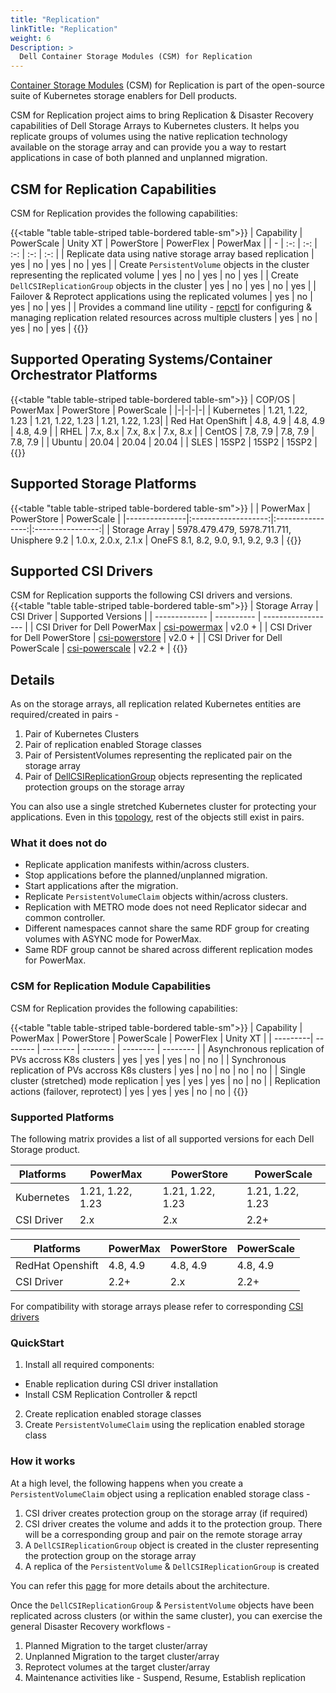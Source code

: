 ```yaml
---
title: "Replication"
linkTitle: "Replication"
weight: 6
Description: >
  Dell Container Storage Modules (CSM) for Replication
---
```

[Container Storage Modules](https://github.com/dell/csm) (CSM) for Replication is part of the  open-source suite of Kubernetes storage enablers for Dell products. 

CSM for Replication project aims to bring Replication & Disaster Recovery capabilities of Dell Storage Arrays to Kubernetes clusters.
It helps you replicate groups of volumes using the native replication technology available on the storage array and can provide you a way to restart
applications in case of both planned and unplanned migration.

## CSM for Replication Capabilities

CSM for Replication provides the following capabilities:

{{<table "table table-striped table-bordered table-sm">}}
| Capability | PowerScale | Unity XT | PowerStore | PowerFlex | PowerMax |
| - | :-: | :-: | :-: | :-: | :-: |
| Replicate data using native storage array based replication | yes | no | yes | no | yes |
| Create `PersistentVolume` objects in the cluster representing the replicated volume | yes |  no | yes | no | yes |
| Create `DellCSIReplicationGroup` objects in the cluster | yes |  no | yes | no | yes |
| Failover & Reprotect applications using the replicated volumes | yes |  no | yes | no | yes |
| Provides a command line utility - [repctl](tools) for configuring & managing replication related resources across multiple clusters | yes | no | yes | no | yes |
{{</table>}}

## Supported Operating Systems/Container Orchestrator Platforms

{{<table "table table-striped table-bordered table-sm">}}
| COP/OS | PowerMax | PowerStore | PowerScale |
|-|-|-|-|
| Kubernetes    | 1.21, 1.22, 1.23 | 1.21, 1.22, 1.23 | 1.21, 1.22, 1.23|
| Red Hat OpenShift | 4.8, 4.9 | 4.8, 4.9 | 4.8, 4.9 |
| RHEL          |     7.x, 8.x      |     7.x, 8.x      |  7.x, 8.x |
| CentOS        |     7.8, 7.9     |     7.8, 7.9     | 7.8, 7.9 |
| Ubuntu        |       20.04      |       20.04      | 20.04 |
| SLES          |        15SP2        |        15SP2        | 15SP2 |
{{</table>}}

## Supported Storage Platforms

{{<table "table table-striped table-bordered table-sm">}}
|               | PowerMax | PowerStore | PowerScale |
|---------------|:-------------------:|:----------------:|:----------------:|
| Storage Array | 5978.479.479, 5978.711.711, Unisphere 9.2 | 1.0.x, 2.0.x, 2.1.x | OneFS 8.1, 8.2, 9.0, 9.1, 9.2, 9.3 |
{{</table>}}

## Supported CSI Drivers

CSM for Replication supports the following CSI drivers and versions.
{{<table "table table-striped table-bordered table-sm">}}
| Storage Array | CSI Driver | Supported Versions |
| ------------- | ---------- | ------------------ |
| CSI Driver for Dell PowerMax | [csi-powermax](https://github.com/dell/csi-powermax) | v2.0 + |
| CSI Driver for Dell PowerStore | [csi-powerstore](https://github.com/dell/csi-powerstore) | v2.0 + |
| CSI Driver for Dell PowerScale | [csi-powerscale](https://github.com/dell/csi-powerscale) | v2.2 + |
{{</table>}}

## Details

As on the storage arrays, all replication related Kubernetes entities are required/created in pairs -
1. Pair of Kubernetes Clusters
2. Pair of replication enabled Storage classes
3. Pair of PersistentVolumes representing the replicated pair on the storage array
4. Pair of [DellCSIReplicationGroup](architecture/#dellcsireplicationgroup) objects representing the replicated protection groups on the storage array

You can also use a single stretched Kubernetes cluster for protecting your applications. Even in this [topology](cluster-topologies), rest of
the objects still exist in pairs.

### What it does not do
* Replicate application manifests within/across clusters.
* Stop applications before the planned/unplanned migration.
* Start applications after the migration.
* Replicate `PersistentVolumeClaim` objects within/across clusters.
* Replication with METRO mode does not need Replicator sidecar and common controller.
* Different namespaces cannot share the same RDF group for creating volumes with ASYNC mode for PowerMax.
* Same RDF group cannot be shared across different replication modes for PowerMax.

### CSM for Replication Module Capabilities

CSM for Replication provides the following capabilities:

{{<table "table table-striped table-bordered table-sm">}}
| Capability | PowerMax | PowerStore | PowerScale | PowerFlex | Unity XT |
| ---------| -------- | -------- | -------- | -------- | -------- |
| Asynchronous replication of PVs accross K8s clusters    | yes | yes | yes | no  | no  |
| Synchronous replication of PVs accross K8s clusters     | yes | no  | no  | no  | no  |
| Single cluster (stretched) mode replication             | yes | yes | yes | no  | no  |
| Replication actions (failover, reprotect)               | yes | yes | yes | no  | no  | 
{{</table>}}

### Supported Platforms

The following matrix provides a list of all supported versions for each Dell Storage product.

| Platforms | PowerMax | PowerStore | PowerScale |
| -------- | --------- | ---------- | ---------- |
| Kubernetes | 1.21, 1.22, 1.23  | 1.21, 1.22, 1.23 | 1.21, 1.22, 1.23 |
| CSI Driver | 2.x | 2.x | 2.2+ | 

| Platforms | PowerMax | PowerStore | PowerScale |
| -------- | --------- | ---------- | ---------- |
| RedHat Openshift |4.8, 4.9 | 4.8, 4.9 | 4.8, 4.9 |
| CSI Driver | 2.2+ | 2.x | 2.2+ |

For compatibility with storage arrays please refer to corresponding [CSI drivers](../csidriver/#features-and-capabilities)

### QuickStart
1. Install all required components:
  * Enable replication during CSI driver installation
  * Install CSM Replication Controller & repctl
2. Create replication enabled storage classes
3. Create `PersistentVolumeClaim` using the replication enabled storage class

### How it works
At a high level, the following happens when you create a `PersistentVolumeClaim` object using a replication enabled storage class -
1. CSI driver creates protection group on the storage array (if required)
2. CSI driver creates the volume and adds it to the protection group. There will be a corresponding group and pair on the remote storage array
3. A `DellCSIReplicationGroup` object is created in the cluster representing the protection group on the storage array
4. A replica of the `PersistentVolume` & `DellCSIReplicationGroup` is created

You can refer this [page](architecture) for more details about the architecture.

Once the `DellCSIReplicationGroup` & `PersistentVolume` objects have been replicated across clusters (or within the same cluster), you
can exercise the general Disaster Recovery workflows -
1. Planned Migration to the target cluster/array
2. Unplanned Migration to the target cluster/array
3. Reprotect volumes at the target cluster/array
4. Maintenance activities like - Suspend, Resume, Establish replication

